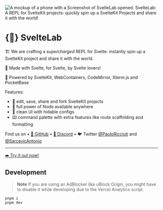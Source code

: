 <img crossorigin="anonymous" src="https://i.imgur.com/GCSowrb.png" alt="A mockup of a phone with a Screenshot of SvelteLab opened. SvelteLab: A REPL for SvelteKit projects: quickly spin up a SvelteKit Projects and share it with the world!">

# {🧪} SvelteLab

🏗️ We are crafting a _supercharged_ REPL for Svelte: instantly spin up a SvelteKit project and share it with the world.

🧡 Made with Svelte, for Svelte, by Svelte lovers!

🔌 Powered by SvelteKit, WebContainers, CodeMirror, Xterm.js and PocketBase

Features:

- 🔀 edit, save, share and fork SvelteKit projects
- 🔌 full power of Node available anywhere
- 🧹 clean UI with hidable configs
- ⌨️ command palette with extra features like route scaffolding and formatting

Find us on • [🐙 GitHub](https://github.com/sveltelab/sveltelab) • [💬 Discord](https://discord.gg/FbnT6wujQx) • 🐦 Twitter [@PaoloRicciuti](https://twitter.com/PaoloRicciuti) and [@SarcevicAntonio](https://twitter.com/SarcevicAntonio)

---

[➡️ Try it out now!](https://sveltelab.vercel.app/)

## Development

> **Note**
> If you are using an AdBlocker like uBlock Origin, you might have to disable it while developing due to the Vercel Analytics script.

```
pnpm i
pnpm dev
```
